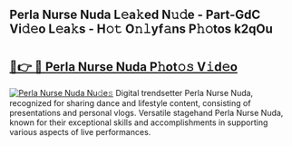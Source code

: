 ## Perla Nurse Nuda L𝚎a𝚔ed N𝚞𝚍e - Part-GdC Vi𝚍𝚎o L𝚎a𝚔s - H𝚘𝚝 O𝚗𝚕yf𝚊ns P𝚑𝚘tos k2qOu

# <h2><a href="http://kfa12tp.oniu.top/?m=Perla+Nurse+Nuda">🔗👉 🔴 Perla Nurse Nuda P𝚑ot𝚘𝚜 V𝚒d𝚎o</a></h2>

[![Perla Nurse Nuda Nu𝚍e𝚜](https://i.imgur.com/0qMVB7G.gif)](http://kfa12tp.oniu.top/?m=Perla+Nurse+Nuda)
Digital trendsetter Perla Nurse Nuda, recognized for sharing dance and lifestyle content, consisting of presentations and personal vlogs. Versatile stagehand Perla Nurse Nuda, known for their exceptional skills and accomplishments in supporting various aspects of live performances.  
